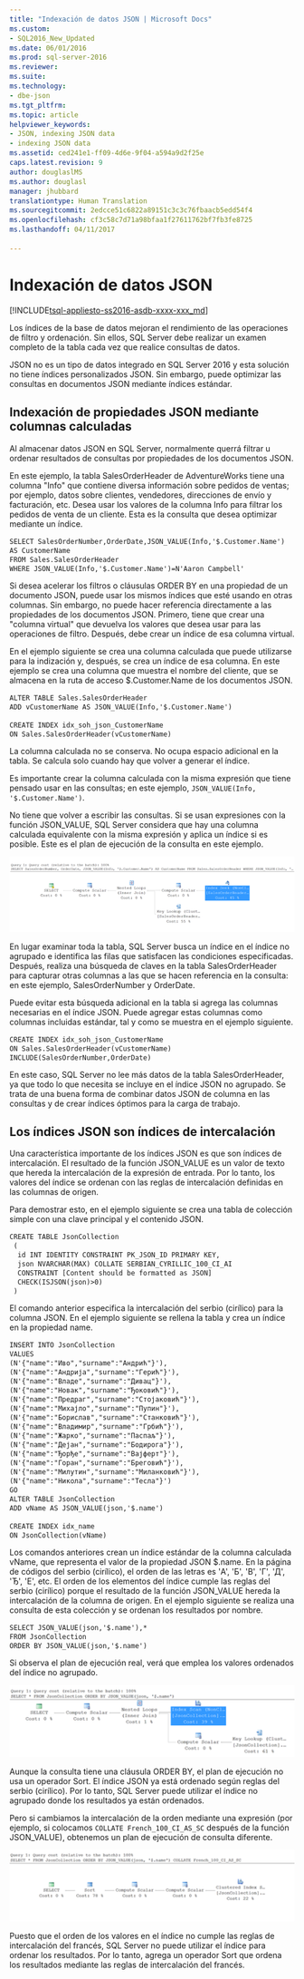 ```yaml
---
title: "Indexación de datos JSON | Microsoft Docs"
ms.custom:
- SQL2016_New_Updated
ms.date: 06/01/2016
ms.prod: sql-server-2016
ms.reviewer: 
ms.suite: 
ms.technology:
- dbe-json
ms.tgt_pltfrm: 
ms.topic: article
helpviewer_keywords:
- JSON, indexing JSON data
- indexing JSON data
ms.assetid: ced241e1-ff09-4d6e-9f04-a594a9d2f25e
caps.latest.revision: 9
author: douglaslMS
ms.author: douglasl
manager: jhubbard
translationtype: Human Translation
ms.sourcegitcommit: 2edcce51c6822a89151c3c3c76fbaacb5edd54f4
ms.openlocfilehash: cf3c58c7d71a98bfaa1f27611762bf7fb3fe8725
ms.lasthandoff: 04/11/2017

---
```

# <a name="index-json-data"></a>Indexación de datos JSON
[!INCLUDE[tsql-appliesto-ss2016-asdb-xxxx-xxx_md](../../includes/tsql-appliesto-ss2016-asdb-xxxx-xxx-md.md)]

  Los índices de la base de datos mejoran el rendimiento de las operaciones de filtro y ordenación. Sin ellos, SQL Server debe realizar un examen completo de la tabla cada vez que realice consultas de datos.  
  
 JSON no es un tipo de datos integrado en SQL Server 2016 y esta solución no tiene índices personalizados JSON. Sin embargo, puede optimizar las consultas en documentos JSON mediante índices estándar.  
  
## <a name="index-json-properties-by-using-computed-columns"></a>Indexación de propiedades JSON mediante columnas calculadas  
 Al almacenar datos JSON en SQL Server, normalmente querrá filtrar u ordenar resultados de consultas por propiedades de los documentos JSON.  
  
 En este ejemplo, la tabla SalesOrderHeader de AdventureWorks tiene una columna "Info" que contiene diversa información sobre pedidos de ventas; por ejemplo, datos sobre clientes, vendedores, direcciones de envío y facturación, etc. Desea usar los valores de la columna Info para filtrar los pedidos de venta de un cliente. Esta es la consulta que desea optimizar mediante un índice.  
  
```tsql  
SELECT SalesOrderNumber,OrderDate,JSON_VALUE(Info,'$.Customer.Name') AS CustomerName
FROM Sales.SalesOrderHeader
WHERE JSON_VALUE(Info,'$.Customer.Name')=N'Aaron Campbell' 
```  
  
 Si desea acelerar los filtros o cláusulas ORDER BY en una propiedad de un documento JSON, puede usar los mismos índices que esté usando en otras columnas. Sin embargo, no puede hacer referencia directamente a las propiedades de los documentos JSON. Primero, tiene que crear una "columna virtual" que devuelva los valores que desea usar para las operaciones de filtro. Después, debe crear un índice de esa columna virtual.  
  
 En el ejemplo siguiente se crea una columna calculada que puede utilizarse para la indización y, después, se crea un índice de esa columna. En este ejemplo se crea una columna que muestra el nombre del cliente, que se almacena en la ruta de acceso $.Customer.Name de los documentos JSON.  
  
```tsql  
ALTER TABLE Sales.SalesOrderHeader
ADD vCustomerName AS JSON_VALUE(Info,'$.Customer.Name')

CREATE INDEX idx_soh_json_CustomerName
ON Sales.SalesOrderHeader(vCustomerName)  
```  
  
 La columna calculada no se conserva. No ocupa espacio adicional en la tabla. Se calcula solo cuando hay que volver a generar el índice.  
  
 Es importante crear la columna calculada con la misma expresión que tiene pensado usar en las consultas; en este ejemplo, `JSON_VALUE(Info, '$.Customer.Name')`.  
  
 No tiene que volver a escribir las consultas. Si se usan expresiones con la función JSON_VALUE, SQL Server considera que hay una columna calculada equivalente con la misma expresión y aplica un índice si es posible. Este es el plan de ejecución de la consulta en este ejemplo.  
  
 ![Plan de ejecución](../../relational-databases/json/media/jsonindexblog1.png "Plan de ejecución")  
  
 En lugar examinar toda la tabla, SQL Server busca un índice en el índice no agrupado e identifica las filas que satisfacen las condiciones especificadas. Después, realiza una búsqueda de claves en la tabla SalesOrderHeader para capturar otras columnas a las que se hacen referencia en la consulta: en este ejemplo, SalesOrderNumber y OrderDate.  
  
 Puede evitar esta búsqueda adicional en la tabla si agrega las columnas necesarias en el índice JSON. Puede agregar estas columnas como columnas incluidas estándar, tal y como se muestra en el ejemplo siguiente.  
  
```tsql  
CREATE INDEX idx_soh_json_CustomerName
ON Sales.SalesOrderHeader(vCustomerName)
INCLUDE(SalesOrderNumber,OrderDate)
```  
  
 En este caso, SQL Server no lee más datos de la tabla SalesOrderHeader, ya que todo lo que necesita se incluye en el índice JSON no agrupado. Se trata de una buena forma de combinar datos JSON de columna en las consultas y de crear índices óptimos para la carga de trabajo.  
  
## <a name="json-indexes-are-collation-aware-indexes"></a>Los índices JSON son índices de intercalación  
 Una característica importante de los índices JSON es que son índices de intercalación. El resultado de la función JSON_VALUE es un valor de texto que hereda la intercalación de la expresión de entrada. Por lo tanto, los valores del índice se ordenan con las reglas de intercalación definidas en las columnas de origen.  
  
 Para demostrar esto, en el ejemplo siguiente se crea una tabla de colección simple con una clave principal y el contenido JSON.  
  
```tsql  
CREATE TABLE JsonCollection
 (
  id INT IDENTITY CONSTRAINT PK_JSON_ID PRIMARY KEY,
  json NVARCHAR(MAX) COLLATE SERBIAN_CYRILLIC_100_CI_AI
  CONSTRAINT [Content should be formatted as JSON]
  CHECK(ISJSON(json)>0)
 ) 
```  
  
 El comando anterior especifica la intercalación del serbio (cirílico) para la columna JSON. En el ejemplo siguiente se rellena la tabla y crea un índice en la propiedad name.  
  
```tsql  
INSERT INTO JsonCollection
VALUES
(N'{"name":"Иво","surname":"Андрић"}'),
(N'{"name":"Андрија","surname":"Герић"}'),
(N'{"name":"Владе","surname":"Дивац"}'),
(N'{"name":"Новак","surname":"Ђоковић"}'),
(N'{"name":"Предраг","surname":"Стојаковић"}'),
(N'{"name":"Михајло","surname":"Пупин"}'),
(N'{"name":"Борислав","surname":"Станковић"}'),
(N'{"name":"Владимир","surname":"Грбић"}'),
(N'{"name":"Жарко","surname":"Паспаљ"}'),
(N'{"name":"Дејан","surname":"Бодирога"}'),
(N'{"name":"Ђорђе","surname":"Вајферт"}'),
(N'{"name":"Горан","surname":"Бреговић"}'),
(N'{"name":"Милутин","surname":"Миланковић"}'),
(N'{"name":"Никола","surname":"Тесла"}')
GO  
ALTER TABLE JsonCollection
ADD vName AS JSON_VALUE(json,'$.name')

CREATE INDEX idx_name
ON JsonCollection(vName)
```  
  
 Los comandos anteriores crean un índice estándar de la columna calculada vName, que representa el valor de la propiedad JSON $.name. En la página de códigos del serbio (cirílico), el orden de las letras es 'А', 'Б', 'В', 'Г', 'Д', 'Ђ', 'Е', etc. El orden de los elementos del índice cumple las reglas del serbio (cirílico) porque el resultado de la función JSON_VALUE hereda la intercalación de la columna de origen. En el ejemplo siguiente se realiza una consulta de esta colección y se ordenan los resultados por nombre.  
  
```tsql  
SELECT JSON_VALUE(json,'$.name'),*
FROM JsonCollection
ORDER BY JSON_VALUE(json,'$.name')
```  
  
 Si observa el plan de ejecución real, verá que emplea los valores ordenados del índice no agrupado.  
  
 ![Plan de ejecución](../../relational-databases/json/media/jsonindexblog2.png "Plan de ejecución")  
  
 Aunque la consulta tiene una cláusula ORDER BY, el plan de ejecución no usa un operador Sort. El índice JSON ya está ordenado según reglas del serbio (cirílico). Por lo tanto, SQL Server puede utilizar el índice no agrupado donde los resultados ya están ordenados.  
  
 Pero si cambiamos la intercalación de la orden mediante una expresión (por ejemplo, si colocamos `COLLATE French_100_CI_AS_SC` después de la función JSON_VALUE), obtenemos un plan de ejecución de consulta diferente.  
  
 ![Plan de ejecución](../../relational-databases/json/media/jsonindexblog3.png "Plan de ejecución")  
  
 Puesto que el orden de los valores en el índice no cumple las reglas de intercalación del francés, SQL Server no puede utilizar el índice para ordenar los resultados. Por lo tanto, agrega un operador Sort que ordena los resultados mediante las reglas de intercalación del francés.  
  
  

